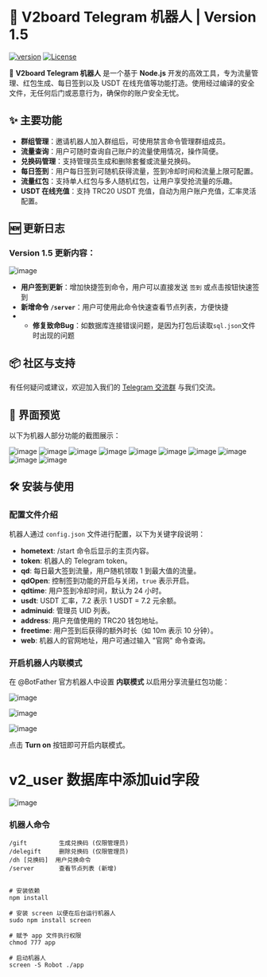 # 🌟 V2board Telegram 机器人 | Version 1.5

[![version](https://img.shields.io/badge/version-1.5-brightgreen)](https://github.com/Mini0001/-v2board-Telegram-) [![License](https://img.shields.io/badge/license-MIT-blue.svg)](LICENSE)

🚀 **V2board Telegram 机器人** 是一个基于 **Node.js** 开发的高效工具，专为流量管理、红包生成、每日签到以及 USDT 在线充值等功能打造。使用经过编译的安全文件，无任何后门或恶意行为，确保你的账户安全无忧。

## ✨ 主要功能

- **群组管理**：邀请机器人加入群组后，可使用禁言命令管理群组成员。
- **流量查询**：用户可随时查询自己账户的流量使用情况，操作简便。
- **兑换码管理**：支持管理员生成和删除套餐或流量兑换码。
- **每日签到**：用户每日签到可随机获得流量，签到冷却时间和流量上限可配置。
- **流量红包**：支持单人红包与多人随机红包，让用户享受抢流量的乐趣。
- **USDT 在线充值**：支持 TRC20 USDT 充值，自动为用户账户充值，汇率灵活配置。

## 🆕 更新日志

### Version 1.5 更新内容：

![image](https://github.com/user-attachments/assets/0eeb4604-7bea-4bb3-860f-defc44275413)

- **用户签到更新**：增加快捷签到命令，用户可以直接发送 `签到` 或点击按钮快速签到
- **新增命令 `/server`**：用户可使用此命令快速查看节点列表，方便快捷
- - **修复致命Bug**：如数据库连接错误问题，是因为打包后读取`sql.json`文件时出现的问题

## 📦 社区与支持

有任何疑问或建议，欢迎加入我们的 [Telegram 交流群](https://t.me/+4IUsjeKgj04xNmRh) 与我们交流。

## 🎨 界面预览

以下为机器人部分功能的截图展示：

![image](https://github.com/user-attachments/assets/6e0eae20-c07b-4201-bdf4-2e8631953b2e)
![image](https://github.com/user-attachments/assets/dd29f430-c524-42ba-87d2-fa8a897b8479)
![image](https://github.com/user-attachments/assets/513ad55b-6e3b-45b8-bdb1-26827ac512f8)
![image](https://github.com/user-attachments/assets/be037d01-2000-4bb9-a605-e5893a31d15f)
![image](https://github.com/user-attachments/assets/f7bd9a48-b8d9-4133-b68d-15bc371f8ebe)
![image](https://github.com/user-attachments/assets/aabb43b1-4a0d-4585-afd5-d7c85fb0da35)
![image](https://github.com/user-attachments/assets/a95175d9-1ab3-4374-9cd1-1130faba30de)
![image](https://github.com/user-attachments/assets/bab295d5-6e44-499c-8c1d-4055c643030a)
![image](https://github.com/user-attachments/assets/753c2f83-78fd-4334-84d6-0fdb53a31d96)
![image](https://github.com/user-attachments/assets/3945f26e-88fb-493d-8309-0fb4dd3bd519)

## 🛠️ 安装与使用

### 配置文件介绍

机器人通过 `config.json` 文件进行配置，以下为关键字段说明：

- **hometext**: /start 命令后显示的主页内容。
- **token**: 机器人的 Telegram token。
- **qd**: 每日最大签到流量，用户随机领取 1 到最大值的流量。
- **qdOpen**: 控制签到功能的开启与关闭，`true` 表示开启。
- **qdtime**: 用户签到冷却时间，默认为 24 小时。
- **usdt**: USDT 汇率，7.2 表示 1 USDT = 7.2 元余额。
- **adminuid**: 管理员 UID 列表。
- **address**: 用户充值使用的 TRC20 钱包地址。
- **freetime**: 用户签到后获得的额外时长（如 10m 表示 10 分钟）。
- **web**: 机器人的官网地址，用户可通过输入 "官网" 命令查询。

### 开启机器人内联模式

在 @BotFather 官方机器人中设置 **内联模式** 以启用分享流量红包功能：

![image](https://github.com/user-attachments/assets/fb594680-b48c-4bcd-805f-6965e94c38d2)

![image](https://github.com/user-attachments/assets/e8b8e191-e4ec-43ea-8473-57474b4a5e1b)

![image](https://github.com/user-attachments/assets/99582514-5a18-4c3e-b8e2-ffb521c48497)

点击 **Turn on** 按钮即可开启内联模式。


# v2_user 数据库中添加uid字段
![image](https://github.com/user-attachments/assets/594b251e-1b05-4365-9ee5-f0a6705dcf58)

### 机器人命令

```plaintext
/gift         生成兑换码 (仅限管理员)
/delegift     删除兑换码 (仅限管理员)
/dh [兑换码]  用户兑换命令
/server       查看节点列表 (新增)


# 安装依赖
npm install

# 安装 screen 以便在后台运行机器人
sudo npm install screen

# 赋予 app 文件执行权限
chmod 777 app

# 启动机器人
screen -S Robot ./app
